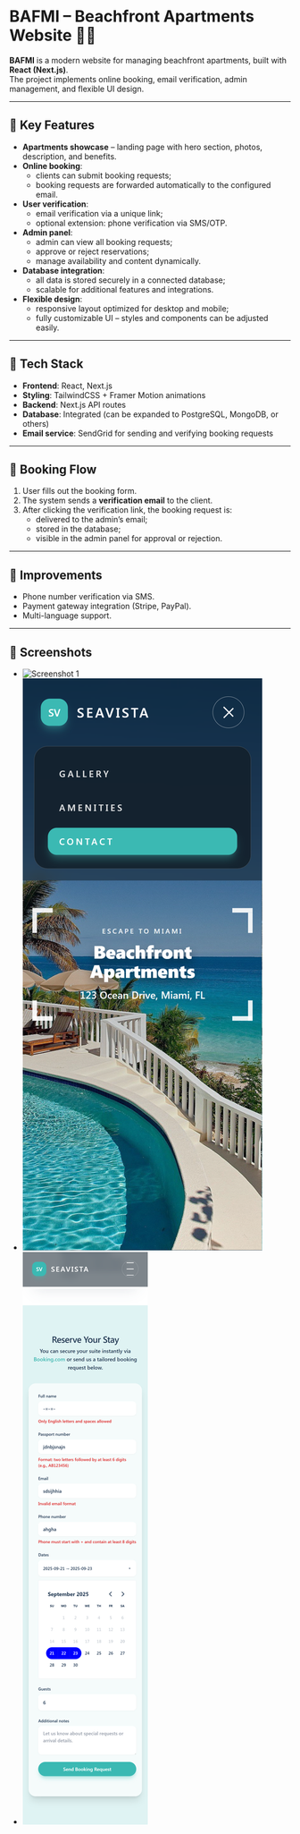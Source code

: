 # BAFMI – Beachfront Apartments Website 🌊🏡

**BAFMI** is a modern website for managing beachfront apartments, built with **React (Next.js)**.  
The project implements online booking, email verification, admin management, and flexible UI design.  

---

## 🔑 Key Features
- **Apartments showcase** – landing page with hero section, photos, description, and benefits.
- **Online booking**:
  - clients can submit booking requests;
  - booking requests are forwarded automatically to the configured email.
- **User verification**:
  - email verification via a unique link;
  - optional extension: phone verification via SMS/OTP.
- **Admin panel**:
  - admin can view all booking requests;
  - approve or reject reservations;
  - manage availability and content dynamically.
- **Database integration**:
  - all data is stored securely in a connected database;
  - scalable for additional features and integrations.
- **Flexible design**:
  - responsive layout optimized for desktop and mobile;
  - fully customizable UI – styles and components can be adjusted easily.

---

## 🚀 Tech Stack
- **Frontend**: React, Next.js  
- **Styling**: TailwindCSS + Framer Motion animations  
- **Backend**: Next.js API routes  
- **Database**: Integrated (can be expanded to PostgreSQL, MongoDB, or others)  
- **Email service**: SendGrid for sending and verifying booking requests  

---

## 📩 Booking Flow
1. User fills out the booking form.  
2. The system sends a **verification email** to the client.  
3. After clicking the verification link, the booking request is:  
   - delivered to the admin’s email;  
   - stored in the database;  
   - visible in the admin panel for approval or rejection.  

---

## 🔧 Improvements
- Phone number verification via SMS.  
- Payment gateway integration (Stripe, PayPal).  
- Multi-language support.   

---

## 📸 Screenshots
- ![Screenshot 1](public/screenshots/screenshot1.png)  
- ![Screenshot 2](public/screenshots/screenshot2.png)  
- ![Screenshot 3](public/screenshots/screenshot3.png)  




